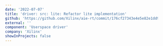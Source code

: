 ```yaml
---
date: '2022-07-07'
title: 'driver: src: lite: Refactor lite implementation'
github: 'https://github.com/Xilinx/aie-rt/commit/176cf27343e4e5e82e1dd9eb7685ff50083e2da6'
external: ''
component: 'Userspace driver'
company: 'Xilinx'
showInProjects: false
---
```


